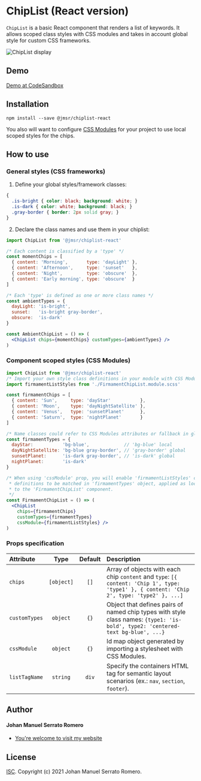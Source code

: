 # ChipList (React version)

`ChipList` is a basic React component that renders a list of keywords. It allows
scoped class styles with CSS modules and takes in account global style for custom CSS frameworks.

![ChipList display](https://meaningfulgadgets.com/jmsr/img/code-assets/chiplist/screenshot.jpg "ChipList display")

## Demo

[Demo at CodeSandbox](https://codesandbox.io/s/jmsr-chiplist-react-demo-fvgig)

## Installation

```
npm install --save @jmsr/chiplist-react
```
You also will want to configure [CSS Modules](https://github.com/css-modules/css-modules) for
your project to use local scoped styles for the chips.

## How to use

### General styles (CSS frameworks)

1. Define your global styles/framework classes:
```css
{
  .is-bright { color: black; background: white; }
  .is-dark { color: white; background: black; }
  .gray-border { border: 2px solid gray; }
}
```

2. Declare the class names and use them in your chiplist:
```jsx
import ChipList from '@jmsr/chiplist-react'

/* Each content is classified by a 'type' */
const momentChips = [
  { content: 'Morning',       type: 'dayLight' },
  { content: 'Afternoon',     type: 'sunset'   },
  { content: 'Night',         type: 'obscure'  },
  { content: 'Early morning', type: 'obscure'  }
]

/* Each 'type' is defined as one or more class names */
const ambientTypes = {
  dayLight: 'is-bright',
  sunset:   'is-bright gray-border',
  obscure:  'is-dark'
}

const AmbientChipList = () => (
  <ChipList chips={momentChips} customTypes={ambientTypes} />
)
```

### Component scoped styles (CSS Modules)

```jsx
import ChipList from '@jmsr/chiplist-react'
/* Import your own style class definitions in your module with CSS Modules help! */
import firmamentListStyles from './FirmamentChipList.module.scss'

const firmamentChips = [
  { content: 'Sun',     type: 'dayStar'           },
  { content: 'Moon',    type: 'dayNightSatellite' },
  { content: 'Venus',   type: 'sunsetPlanet'      },
  { content: 'Saturn',  type: 'nightPlanet'       }
]

/* Name classes could refer to CSS Modules attributes or fallback in global class names */
const firmamentTypes = {
  dayStar:           'bg-blue',             // 'bg-blue' local
  dayNightSatellite: 'bg-blue gray-border', // 'gray-border' global
  sunsetPlanet:      'is-dark gray-border', // 'is-dark' global
  nightPlanet:       'is-dark'
}

/* When using 'cssModule' prop, you will enable 'firmamentListStyles' class name
 * definitions to be matched in 'firmamentTypes' object, applied as local styles
 * to the 'FirmamentChipList' component.
 */
const FirmamentChipList = () => (
  <ChipList
    chips={firmamentChips}
    customTypes={firmamentTypes}
    cssModule={firmamentListStyles} />
)
```

### Props specification

| Attribute   |    Type     |  Default  | Description                                                                                              |
| :--------   | :--------:  | :-------: | :------------------------------------------------------------------------------------------------------- |
| `chips`       | `[object]` |  `[]`    | Array of objects with each chip `content` and `type`: `[{ content: 'Chip 1', type: 'type1' }, { content: 'Chip 2', type: 'type2' }, ...]`                    |
| `customTypes` | `object`   |  `{}`    | Object that defines pairs of named chip types with style class names: `{type1: 'is-bold', type2: 'centered-text bg-blue', ...}`           |
| `cssModule`   | `object`   |  `{}`    | Id map object generated by importing a stylesheet with CSS Modules.                                      |
| `listTagName` | `string`   |  `div`    | Specify the containers HTML tag for semantic layout scenarios (ex.: `nav`, `section`, `footer`).           |

## Author

#### Johan Manuel Serrato Romero

- [You're welcome to visit my website](https://meaningfulgadgets.com/jmsr)

## License

[ISC](https://opensource.org/licenses/ISC). Copyright (c) 2021 Johan Manuel Serrato Romero.